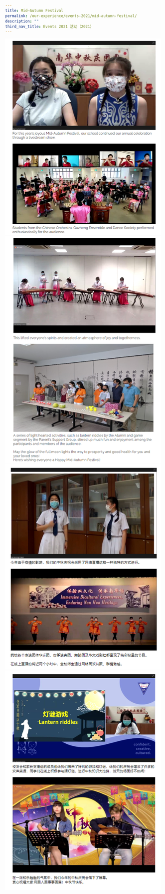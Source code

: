 ```yaml
---
title: Mid–Autumn Festival
permalink: /our-experience/events-2021/mid-autumn-festival/
description: ""
third_nav_title: Events 2021 活动（2021）
---
```


<img src="/images/midautumn1.png" 
         style="width:500px"
	/>
<br>
<img src="/images/midautumn2.png" 
         style="width:500px"
	/>
<br>
<img src="/images/midautumn3.png" 
         style="width:500px"
	/>
<br>
<img src="/images/midautumn4.png" 
         style="width:500px"
	/>
<br>
